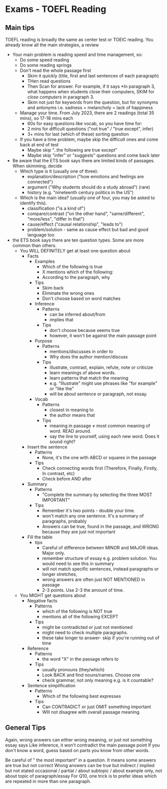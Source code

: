 # Exams - TOEFL Reading


## Main tips 

TOEFL reading is broadly the same as center test or TOEIC reading. You already know all the main strategies,  a review

* Your main problem is reading speed and time management, so:
    * Do some speed reading
    * Do some reading springs
    * Don't read the whole passage first 
        * Skim it quickly (title, first and last sentences of each paragraph)
        * THen read questions
        * Then Scan for answer. For example, if it says *In paragraph 3, what happens when students close their computers, SKIM for *close computers* in paragraph 3. 
        * Skim not just for keywords from the question, but for synonyms and antonyms i.e. sadness = melancholy = lack of happiness
    * Manage your time. From July 2023, there are 2 readings (total 35 mins), so 17-18 mins each
        * 60s for easy questions like vocab, so you have time for:
        * 2 mins for difficult questions ("not true" / "true except",  infer)
        * 3+ mins for last (which of these) sorting question 
    * If you have a time problem, maybe skip the difficult ones and come back at end of test
        * Maybe skip "..the following are true except"
        * Maybe skip "infer" or "suggests" questions and come back later
* Be aware that the ETS book says there are limited kinds of passages. When skimming, decide
    * Which type is it (usually one of three):
        * explanation/description ("how emotions and feelings are connected")
        * argument ("Why students should do a study abroad") (rare)
        * history (e.g. "nineteenth century politics in the US")
    * Which is the main idea? (usually one of four, you may be asked to identify this). 
        * classification ("is a kind of")
        * compare/contrast ("on the other hand", "same/different", "more/less", "differ in that")
        * cause/effect ("causal relationship", "leads to")
        * problem/solution - same as cause effect but bad and good language too
* the ETS book says there are ten question types. Some are more common than others. 
    * You WILL DEFINITELY get at least one question about  
        * Facts 
            * Examples
                * Which of the following is true
                * X mentions which of the following:
                * According to the paragraph, why
            * Tips
                * Skim back
                * Eliminate the wrong ones
                * Don't choose based on word matches
            * Inference 
                * Patterns
                    * can be inferred about/from
                    * implies that
                * Tips
                    * don't choose because seems true
                    * however, it won't be against the main passage point
            * Purpose  
                * Patterns
                    * mentions/discusses  in order to
                    * Why does the author mention/discuss  
                * Tips
                    * illustrate, contrast, explain, refute, note or criticize
                    * learn meanings of above words. 
                    * learn patterns that match the meaning 
                    * e.g. "Illustrate" might use phrases like "for example" or "like the"
                    * will be about sentence or paragraph, not essay. 
            * Vocab 
                * Patterns
                    * closest in meaning to
                    * the author means that
                * Tips
                    * meaning in passage ≠ most common meaning of word. READ around.
                    * say the line to yourself, using each new word. Does it sound right?
        * Insert the sentence 
            * Patterns
                * None, it's the one with ABCD or squares in the passage
            * Tips
                * Check connecting words first (Therefore, Finally, Firstly, In contrast, etc)
                * Check before AND after
        * Summary
            * Patterns
                * "Complete the summary by selecting the three MOST IMPORTANT"
            * Tips
                * Remember it's two points - double your time. 
                * won't match any one sentence. It's a summary of paragraphs, probably
                * Answers can be true, found in the passage, and WRONG because they are just not important
        * Fill the table
            * tips
                * Careful of difference between MINOR and MAJOR ideas. Major only. 
                * remember structure of essay e.g. problem solution. You would need to see this in summary
                * will not match specific sentences, instead paragraphs or longer stretches, 
                * wrong answers are often just NOT MENTIONED in passage
                * 2-3 points. Use 2-3 the amount of time. 
    * You MIGHT get questions about 
        * Negative facts 
            * Patterns
               * which of the following is NOT true
                * mentions all of the following EXCEPT
            * Tips
                * might be contradicted or just not mentioned
                * might need to check multiple paragraphs.
                * these take longer to answer- skip if you're running out of time
        * Reference
            * Patterns
                * the word "X" in the passage refers to
            * Tips
                * usually pronouns (they/which)
                * Look BACK and find nouns/names. Choose one
                * check grammar, not only meaning e.g. is it countable?
        * Sentence simplification
            * Patterns
                * Which of the following best expresses
            * Tips
                * Can CONTRADICT or just OMIT something important
                * WIll not disagree with overall passage meaning.  


## General Tips
Again, wrong answers can either wrong meaning, or just not something  essay says
Like inference,   it won't contradict the main passage point
If you don't know a word, guess based on parts you know from other words. 

Be careful of " the most important" in a question. 
It means some answers are true but not correct
Wrong answers can be true but 
indirect / implied but not stated
occasional / partial / 
about subtopic / about example  only, not about topic of paragraph/essay
For Q10, one trick is to prefer ideas which are repeated in more than one paragraph. 


